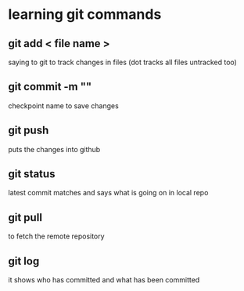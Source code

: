 #  learning git commands
## git add < file name >
saying to git to track changes in files (dot tracks all files untracked too)

## git commit -m ""
checkpoint name to save changes


## git push
puts the changes into github


## git status
latest commit matches and says what is going on in local repo


## git pull 
to fetch the remote repository


## git log 
it shows who has committed and what has been committed
